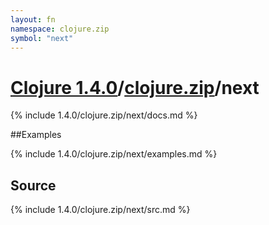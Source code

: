 ```yaml
---
layout: fn
namespace: clojure.zip
symbol: "next"
---
```


# [Clojure 1.4.0](../../)/[clojure.zip](../)/next

{% include 1.4.0/clojure.zip/next/docs.md %}

##Examples

{% include 1.4.0/clojure.zip/next/examples.md %}
## Source
{% include 1.4.0/clojure.zip/next/src.md %}


